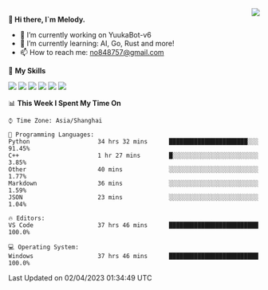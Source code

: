 <a href="#">
  <img align="right" src="https://github-readme-stats.vercel.app/api?username=melodyyuuka&count_private=true&show_icons=true" />
</a>

**👋 Hi there, I`m Melody.**

- 🔭 I’m currently working on YuukaBot-v6
- 🌱 I’m currently learning: AI, Go, Rust and more!
- 📫 How to reach me: no848757@gmail.com

🌟 **My Skills** 

![](https://img.shields.io/badge/-Python-3e74a2?style=flat-square&logo=Python&logoColor=fff)
![](https://img.shields.io/badge/-Java-007396?style=flat-square&logo=OpenJDK&logoColor=fff)
![](https://img.shields.io/badge/-Node.js-339933?style=flat-square&logo=Node.js&logoColor=fff)
![](https://img.shields.io/badge/-Git-f05032?style=flat-square&logo=git&logoColor=fff)
![](https://img.shields.io/badge/-PostgreSQL-4169e1?style=flat-square&logo=PostgreSQL&logoColor=fff)
![](https://img.shields.io/badge/-VSCode-007acc?style=flat-square&logo=Visual-Studio-Code&logoColor=fff)


<!--START_SECTION:waka-->
📊 **This Week I Spent My Time On** 

```text
⌚︎ Time Zone: Asia/Shanghai

💬 Programming Languages: 
Python                   34 hrs 32 mins      ██████████████████████░░░   91.45% 
C++                      1 hr 27 mins        █░░░░░░░░░░░░░░░░░░░░░░░░   3.85% 
Other                    40 mins             ░░░░░░░░░░░░░░░░░░░░░░░░░   1.77% 
Markdown                 36 mins             ░░░░░░░░░░░░░░░░░░░░░░░░░   1.59% 
JSON                     23 mins             ░░░░░░░░░░░░░░░░░░░░░░░░░   1.04%

🔥 Editors: 
VS Code                  37 hrs 46 mins      █████████████████████████   100.0%

💻 Operating System: 
Windows                  37 hrs 46 mins      █████████████████████████   100.0%

```


 Last Updated on 02/04/2023 01:34:49 UTC
<!--END_SECTION:waka-->
